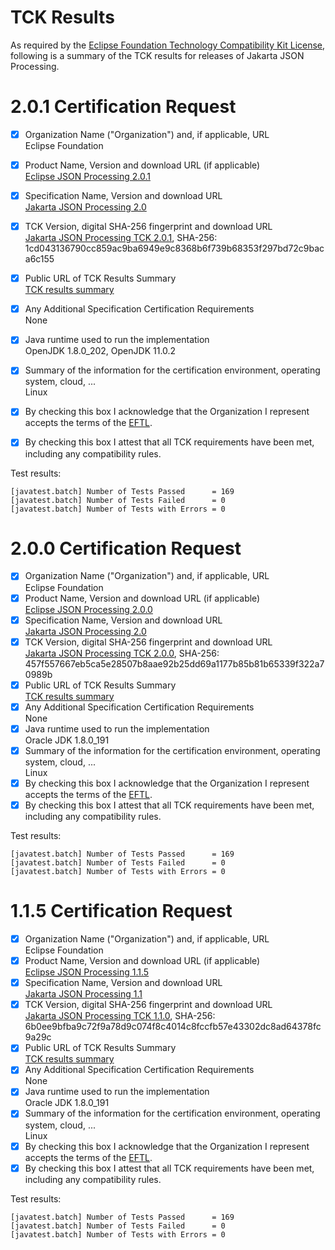 TCK Results
===========

As required by the
[Eclipse Foundation Technology Compatibility Kit License](https://www.eclipse.org/legal/tck.php),
following is a summary of the TCK results for releases of Jakarta JSON Processing.

# 2.0.1 Certification Request

- [x] Organization Name ("Organization") and, if applicable, URL<br/>
  Eclipse Foundation
- [x] Product Name, Version and download URL (if applicable)<br/>
  [Eclipse JSON Processing 2.0.1](https://eclipse-ee4j.github.io/jsonp)
- [x] Specification Name, Version and download URL<br/>
   [Jakarta JSON Processing 2.0](https://jakarta.ee/specifications/jsonp/2.0/)
- [x] TCK Version, digital SHA-256 fingerprint and download URL<br/>
  [Jakarta JSON Processing TCK 2.0.1](https://download.eclipse.org/ee4j/jakartaee-tck/jakartaee9-eftl/promoted/jakarta-jsonp-tck-2.0.1.zip), SHA-256: 1cd043136790cc859ac9ba6949e9c8368b6f739b68353f297bd72c9baca6c155
- [x] Public URL of TCK Results Summary<br/>
  [TCK results summary](https://eclipse-ee4j.github.io/jsonp/tck/TCK-Results.html)
- [x] Any Additional Specification Certification Requirements<br/>
  None
- [x] Java runtime used to run the implementation<br/>
  OpenJDK 1.8.0_202,  OpenJDK 11.0.2
- [x] Summary of the information for the certification environment, operating system, cloud, ...<br/>
  Linux
- [x] By checking this box I acknowledge that the Organization I represent accepts the terms of the [EFTL](https://www.eclipse.org/legal/tck.php).
- [x] By checking this box I attest that all TCK requirements have been met, including any compatibility rules.


Test results:

```
[javatest.batch] Number of Tests Passed      = 169
[javatest.batch] Number of Tests Failed      = 0
[javatest.batch] Number of Tests with Errors = 0
```

# 2.0.0 Certification Request

- [x] Organization Name ("Organization") and, if applicable, URL<br/>
  Eclipse Foundation
- [x] Product Name, Version and download URL (if applicable)<br/>
  [Eclipse JSON Processing 2.0.0](https://eclipse-ee4j.github.io/jsonp)
- [x] Specification Name, Version and download URL<br/>
   [Jakarta JSON Processing 2.0](https://jakarta.ee/specifications/jsonp/2.0/)
- [x] TCK Version, digital SHA-256 fingerprint and download URL<br/>
  [Jakarta JSON Processing TCK 2.0.0](http://download.eclipse.org/jakartaee/jsonp/2.0/jakarta-jsonp-tck-2.0.0.zip), SHA-256: 457f557667eb5ca5e28507b8aae92b25dd69a1177b85b81b65339f322a70989b
- [x] Public URL of TCK Results Summary<br/>
  [TCK results summary](https://eclipse-ee4j.github.io/jsonp/tck/TCK-Results.html)
- [x] Any Additional Specification Certification Requirements<br/>
  None
- [x] Java runtime used to run the implementation<br/>
  Oracle JDK 1.8.0_191
- [x] Summary of the information for the certification environment, operating system, cloud, ...<br/>
  Linux
- [x] By checking this box I acknowledge that the Organization I represent accepts the terms of the [EFTL](https://www.eclipse.org/legal/tck.php).
- [x] By checking this box I attest that all TCK requirements have been met, including any compatibility rules.

Test results:

```
[javatest.batch] Number of Tests Passed      = 169
[javatest.batch] Number of Tests Failed      = 0
[javatest.batch] Number of Tests with Errors = 0
```

# 1.1.5 Certification Request

- [x] Organization Name ("Organization") and, if applicable, URL<br/>
  Eclipse Foundation
- [x] Product Name, Version and download URL (if applicable)<br/>
  [Eclipse JSON Processing 1.1.5](../index.html)
- [x] Specification Name, Version and download URL<br/>
   [Jakarta JSON Processing 1.1](https://jakarta.ee/specifications/jsonp/1.1/)
- [x] TCK Version, digital SHA-256 fingerprint and download URL<br/>
  [Jakarta JSON Processing TCK 1.1.0](http://download.eclipse.org/ee4j/jakartaee-tck/jakartaee8-eftl/promoted/eclipse-jsonp-tck-1.1.0.zip), SHA-256: 6b0ee9bfba9c72f9a78d9c074f8c4014c8fccfb57e43302dc8ad64378fc9a29c
- [x] Public URL of TCK Results Summary<br/>
  [TCK results summary](jakarta-json-processing-1.1.html)
- [x] Any Additional Specification Certification Requirements<br/>
  None
- [x] Java runtime used to run the implementation<br/>
  Oracle JDK 1.8.0_191
- [x] Summary of the information for the certification environment, operating system, cloud, ...<br/>
  Linux
- [x] By checking this box I acknowledge that the Organization I represent accepts the terms of the [EFTL](https://www.eclipse.org/legal/tck.php).
- [x] By checking this box I attest that all TCK requirements have been met, including any compatibility rules.

Test results:

```
[javatest.batch] Number of Tests Passed      = 169
[javatest.batch] Number of Tests Failed      = 0
[javatest.batch] Number of Tests with Errors = 0
```
